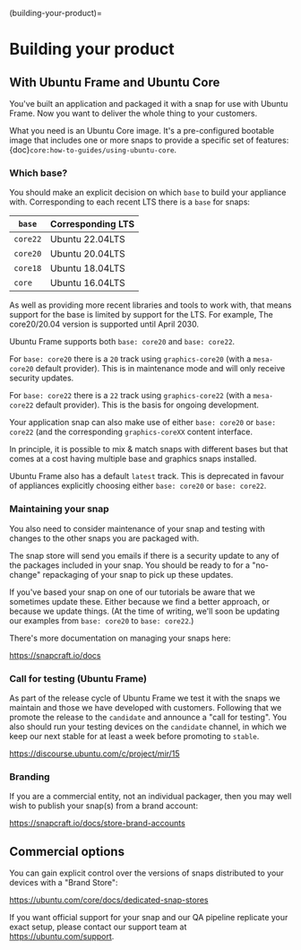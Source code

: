 (building-your-product)=

# Building your product

## With Ubuntu Frame and Ubuntu Core

You've built an application and packaged it with a snap for use with Ubuntu Frame. Now you want to deliver the whole thing to your customers.

What you need is an Ubuntu Core image. It's a pre-configured bootable image that includes one or more snaps to provide a specific set of features: {doc}`core:how-to-guides/using-ubuntu-core`.

### Which base?

You should make an explicit decision on which `base` to build your appliance with. Corresponding to each recent LTS there is a `base` for snaps:

| `base`   | Corresponding LTS |
| -------- | ----------------- |
| `core22` | Ubuntu 22.04LTS   |
| `core20` | Ubuntu 20.04LTS   |
| `core18` | Ubuntu 18.04LTS   |
| `core`   | Ubuntu 16.04LTS   |

As well as providing more recent libraries and tools to work with, that means support for the base is limited by support for the LTS. For example, The core20/20.04 version is supported until April 2030.

Ubuntu Frame supports both `base: core20` and `base: core22`.

For `base: core20` there is a `20` track using `graphics-core20` (with a `mesa-core20` default provider). This is in maintenance mode and will only receive security updates.

For `base: core22` there is a `22` track using `graphics-core22` (with a `mesa-core22` default provider). This is the basis for ongoing development.

Your application snap can also make use of either `base: core20` or `base: core22` (and the corresponding `graphics-coreXX` content interface.

In principle, it is possible to mix & match snaps with different bases but that comes at a cost having multiple base and graphics snaps installed.

Ubuntu Frame also has a default `latest` track. This is deprecated in favour of appliances explicitly choosing either `base: core20` or `base: core22`.

### Maintaining your snap

You also need to consider maintenance of your snap and testing with changes to the other snaps you are packaged with.

The snap store will send you emails if there is a security update to any of the packages included in your snap. You should be ready to for a "no-change" repackaging of your snap to pick up these updates.

If you've based your snap on one of our tutorials be aware that we sometimes update these. Either because we find a better approach, or because we update things. (At the time of writing, we'll soon be updating our examples from `base: core20` to `base: core22`.)

There's more documentation on managing your snaps here:

https://snapcraft.io/docs

### Call for testing (Ubuntu Frame)

As part of the release cycle of Ubuntu Frame we test it with the snaps we maintain and those we have developed with customers. Following that we promote the release to the `candidate` and announce a "call for testing". You also should run your testing devices on the `candidate` channel, in which we keep our next stable for at least a week before promoting to `stable`.

https://discourse.ubuntu.com/c/project/mir/15

### Branding

If you are a commercial entity, not an individual packager, then you may well wish to publish your snap(s) from a brand account:

https://snapcraft.io/docs/store-brand-accounts

## Commercial options

You can gain explicit control over the versions of snaps distributed to your devices with a "Brand Store":

https://ubuntu.com/core/docs/dedicated-snap-stores

If you want official support for your snap and our QA pipeline replicate your exact setup, please contact our support team at https://ubuntu.com/support.

